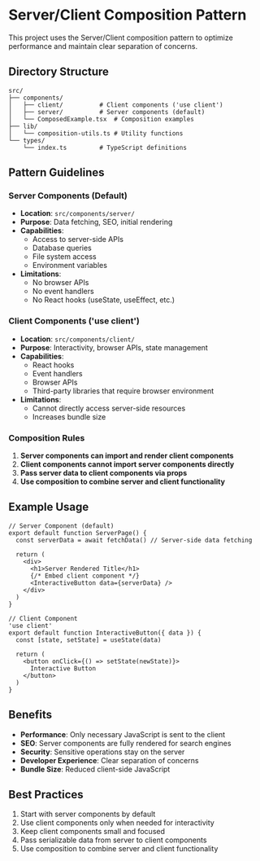 # Server/Client Composition Pattern

This project uses the Server/Client composition pattern to optimize performance and maintain clear separation of concerns.

## Directory Structure

```
src/
├── components/
│   ├── client/          # Client components ('use client')
│   ├── server/          # Server components (default)
│   └── ComposedExample.tsx  # Composition examples
├── lib/
│   └── composition-utils.ts # Utility functions
└── types/
    └── index.ts         # TypeScript definitions
```

## Pattern Guidelines

### Server Components (Default)
- **Location**: `src/components/server/`
- **Purpose**: Data fetching, SEO, initial rendering
- **Capabilities**: 
  - Access to server-side APIs
  - Database queries
  - File system access
  - Environment variables
- **Limitations**: 
  - No browser APIs
  - No event handlers
  - No React hooks (useState, useEffect, etc.)

### Client Components ('use client')
- **Location**: `src/components/client/`
- **Purpose**: Interactivity, browser APIs, state management
- **Capabilities**:
  - React hooks
  - Event handlers
  - Browser APIs
  - Third-party libraries that require browser environment
- **Limitations**:
  - Cannot directly access server-side resources
  - Increases bundle size

### Composition Rules

1. **Server components can import and render client components**
2. **Client components cannot import server components directly**
3. **Pass server data to client components via props**
4. **Use composition to combine server and client functionality**

## Example Usage

```tsx
// Server Component (default)
export default function ServerPage() {
  const serverData = await fetchData() // Server-side data fetching
  
  return (
    <div>
      <h1>Server Rendered Title</h1>
      {/* Embed client component */}
      <InteractiveButton data={serverData} />
    </div>
  )
}

// Client Component
'use client'
export default function InteractiveButton({ data }) {
  const [state, setState] = useState(data)
  
  return (
    <button onClick={() => setState(newState)}>
      Interactive Button
    </button>
  )
}
```

## Benefits

- **Performance**: Only necessary JavaScript is sent to the client
- **SEO**: Server components are fully rendered for search engines
- **Security**: Sensitive operations stay on the server
- **Developer Experience**: Clear separation of concerns
- **Bundle Size**: Reduced client-side JavaScript

## Best Practices

1. Start with server components by default
2. Use client components only when needed for interactivity
3. Keep client components small and focused
4. Pass serializable data from server to client components
5. Use composition to combine server and client functionality